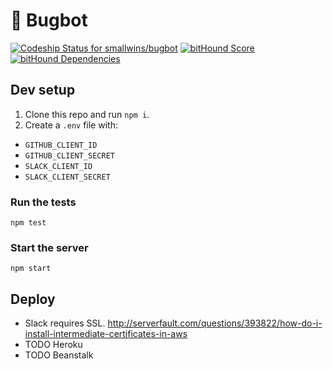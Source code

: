 # :honeybee: Bugbot

[ ![Codeship Status for smallwins/bugbot](https://codeship.com/projects/31f8ea00-7524-0133-c948-4a1a1f122b0d/status?branch=master)](https://codeship.com/projects/117844)
 [![bitHound Score](https://www.bithound.io/projects/badges/704cfb30-8f5a-11e5-9325-0dfe10710dc4/score.svg)](https://www.bithound.io/github/checkplease/bugbot) [![bitHound Dependencies](https://www.bithound.io/projects/badges/704cfb30-8f5a-11e5-9325-0dfe10710dc4/dependencies.svg)](https://www.bithound.io/github/checkplease/bugbot/master/dependencies/npm)

## Dev setup

1. Clone this repo and run `npm i`.
2. Create a `.env` file with:
  - `GITHUB_CLIENT_ID`
  - `GITHUB_CLIENT_SECRET`
  - `SLACK_CLIENT_ID`
  - `SLACK_CLIENT_SECRET`

### Run the tests

    npm test

### Start the server

    npm start

## Deploy

- Slack requires SSL. http://serverfault.com/questions/393822/how-do-i-install-intermediate-certificates-in-aws
- TODO Heroku
- TODO Beanstalk
